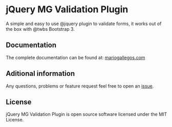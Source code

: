 jQuery MG Validation Plugin
====================

A simple and easy to use @jquery plugin to validate forms, it works out of the box with @twbs Bootstrap 3.

## Documentation

The complete documentation can be found at: [mariogallegos.com](http://goo.gl/S2oTdh)

## Aditional information

Any questions, problems or feature request feel free to open an [issue](https://github.com/mgallegos/jquery-mg-validation/issues).

## License

jQuery MG Validation Plugin is open source software licensed under the MIT License.
